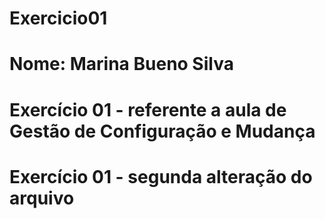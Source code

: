 # Exercicio01

# Nome: Marina Bueno Silva
# Exercício 01 - referente a aula de Gestão de Configuração e Mudança

# Exercício 01 - segunda alteração do arquivo
